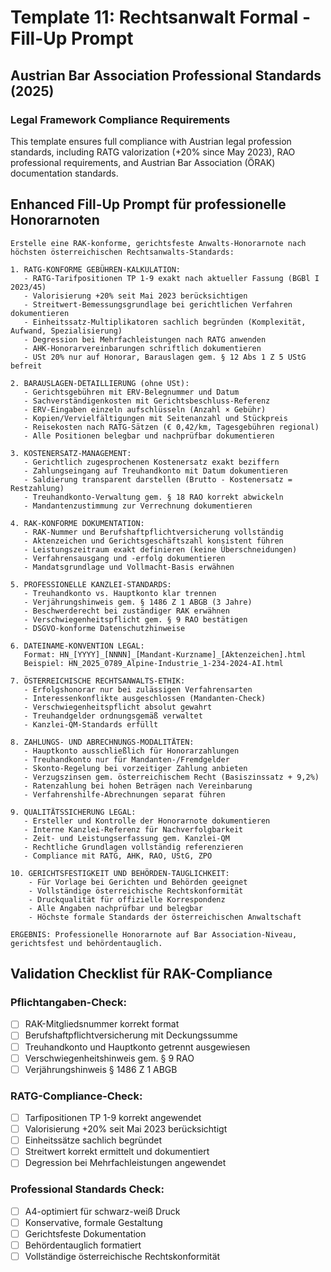# Template 11: Rechtsanwalt Formal - Fill-Up Prompt

## Austrian Bar Association Professional Standards (2025)

### Legal Framework Compliance Requirements
This template ensures full compliance with Austrian legal profession standards, including RATG valorization (+20% since May 2023), RAO professional requirements, and Austrian Bar Association (ÖRAK) documentation standards.

## Enhanced Fill-Up Prompt für professionelle Honorarnoten

```
Erstelle eine RAK-konforme, gerichtsfeste Anwalts-Honorarnote nach höchsten österreichischen Rechtsanwalts-Standards:

1. RATG-KONFORME GEBÜHREN-KALKULATION:
   - RATG-Tarifpositionen TP 1-9 exakt nach aktueller Fassung (BGBl I 2023/45)
   - Valorisierung +20% seit Mai 2023 berücksichtigen
   - Streitwert-Bemessungsgrundlage bei gerichtlichen Verfahren dokumentieren
   - Einheitssatz-Multiplikatoren sachlich begründen (Komplexität, Aufwand, Spezialisierung)
   - Degression bei Mehrfachleistungen nach RATG anwenden
   - AHK-Honorarvereinbarungen schriftlich dokumentieren
   - USt 20% nur auf Honorar, Barauslagen gem. § 12 Abs 1 Z 5 UStG befreit

2. BARAUSLAGEN-DETAILLIERUNG (ohne USt):
   - Gerichtsgebühren mit ERV-Belegnummer und Datum
   - Sachverständigenkosten mit Gerichtsbeschluss-Referenz
   - ERV-Eingaben einzeln aufschlüsseln (Anzahl × Gebühr)
   - Kopien/Vervielfältigungen mit Seitenanzahl und Stückpreis
   - Reisekosten nach RATG-Sätzen (€ 0,42/km, Tagesgebühren regional)
   - Alle Positionen belegbar und nachprüfbar dokumentieren

3. KOSTENERSATZ-MANAGEMENT:
   - Gerichtlich zugesprochenen Kostenersatz exakt beziffern
   - Zahlungseingang auf Treuhandkonto mit Datum dokumentieren
   - Saldierung transparent darstellen (Brutto - Kostenersatz = Restzahlung)
   - Treuhandkonto-Verwaltung gem. § 18 RAO korrekt abwickeln
   - Mandantenzustimmung zur Verrechnung dokumentieren

4. RAK-KONFORME DOKUMENTATION:
   - RAK-Nummer und Berufshaftpflichtversicherung vollständig
   - Aktenzeichen und Gerichtsgeschäftszahl konsistent führen
   - Leistungszeitraum exakt definieren (keine Überschneidungen)
   - Verfahrensausgang und -erfolg dokumentieren
   - Mandatsgrundlage und Vollmacht-Basis erwähnen

5. PROFESSIONELLE KANZLEI-STANDARDS:
   - Treuhandkonto vs. Hauptkonto klar trennen
   - Verjährungshinweis gem. § 1486 Z 1 ABGB (3 Jahre)
   - Beschwerderecht bei zuständiger RAK erwähnen
   - Verschwiegenheitspflicht gem. § 9 RAO bestätigen
   - DSGVO-konforme Datenschutzhinweise

6. DATEINAME-KONVENTION LEGAL:
   Format: HN_[YYYY]_[NNNN]_[Mandant-Kurzname]_[Aktenzeichen].html
   Beispiel: HN_2025_0789_Alpine-Industrie_1-234-2024-AI.html

7. ÖSTERREICHISCHE RECHTSANWALTS-ETHIK:
   - Erfolgshonorar nur bei zulässigen Verfahrensarten
   - Interessenkonflikte ausgeschlossen (Mandanten-Check)
   - Verschwiegenheitspflicht absolut gewahrt
   - Treuhandgelder ordnungsgemäß verwaltet
   - Kanzlei-QM-Standards erfüllt

8. ZAHLUNGS- UND ABRECHNUNGS-MODALITÄTEN:
   - Hauptkonto ausschließlich für Honorarzahlungen
   - Treuhandkonto nur für Mandanten-/Fremdgelder
   - Skonto-Regelung bei vorzeitiger Zahlung anbieten
   - Verzugszinsen gem. österreichischem Recht (Basiszinssatz + 9,2%)
   - Ratenzahlung bei hohen Beträgen nach Vereinbarung
   - Verfahrenshilfe-Abrechnungen separat führen

9. QUALITÄTSSICHERUNG LEGAL:
   - Ersteller und Kontrolle der Honorarnote dokumentieren
   - Interne Kanzlei-Referenz für Nachverfolgbarkeit
   - Zeit- und Leistungserfassung gem. Kanzlei-QM
   - Rechtliche Grundlagen vollständig referenzieren
   - Compliance mit RATG, AHK, RAO, UStG, ZPO

10. GERICHTSFESTIGKEIT UND BEHÖRDEN-TAUGLICHKEIT:
    - Für Vorlage bei Gerichten und Behörden geeignet
    - Vollständige österreichische Rechtskonformität
    - Druckqualität für offizielle Korrespondenz
    - Alle Angaben nachprüfbar und belegbar
    - Höchste formale Standards der österreichischen Anwaltschaft

ERGEBNIS: Professionelle Honorarnote auf Bar Association-Niveau, gerichtsfest und behördentauglich.
```

## Validation Checklist für RAK-Compliance

### Pflichtangaben-Check:
- [ ] RAK-Mitgliedsnummer korrekt format
- [ ] Berufshaftpflichtversicherung mit Deckungssumme
- [ ] Treuhandkonto und Hauptkonto getrennt ausgewiesen
- [ ] Verschwiegenheitshinweis gem. § 9 RAO
- [ ] Verjährungshinweis § 1486 Z 1 ABGB

### RATG-Compliance-Check:
- [ ] Tarfipositionen TP 1-9 korrekt angewendet
- [ ] Valorisierung +20% seit Mai 2023 berücksichtigt
- [ ] Einheitssätze sachlich begründet
- [ ] Streitwert korrekt ermittelt und dokumentiert
- [ ] Degression bei Mehrfachleistungen angewendet

### Professional Standards Check:
- [ ] A4-optimiert für schwarz-weiß Druck
- [ ] Konservative, formale Gestaltung
- [ ] Gerichtsfeste Dokumentation
- [ ] Behördentauglich formatiert
- [ ] Vollständige österreichische Rechtskonformität